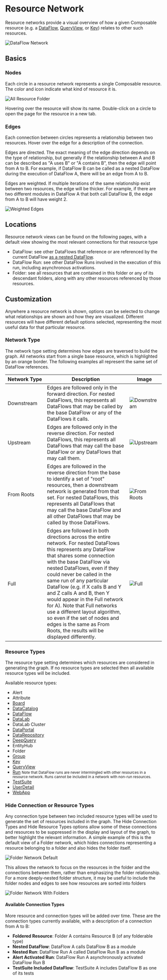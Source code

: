 # Resource Network

Resource networks provide a visual overview of how a given Composable resource (e.g. a [DataFlow](../DataFlows/01.Overview.md), [QueryView](../QueryViews/01.Overview.md), or [Key](../Keys/01.Overview.md)) relates to other such resources.

![DataFlow Network](img/DataFlow-Network.png)

## Basics

### Nodes

Each circle in a resource network represents a single Composable resource. The color and icon indicate what kind of resource it is.

![All Resource Folder](img/All-Resource-Folder.png)

Hovering over the resource will show its name. Double-click on a circle to open the page for the resource in a new tab.

### Edges

Each connection between circles represents a relationship between two resources. Hover over the edge for a description of the connection.

Edges are directed. The exact meaning of the edge direction depends on the type of relationship, but generally if the relationship between A and B can be described as "A uses B" or "A contains B", then the edge will point from A to B. For example, if DataFlow B can be called as a nested DataFlow during the execution of DataFlow A, there will be an edge from A to B.

Edges are weighted. If multiple iterations of the same relationship exist between two resources, the edge will be thicker. For example, if there are two different modules in DataFlow A that both call DataFlow B, the edge from A to B will have weight 2.

![Weighted Edges](img/Edge-Weights.png)

## Locations

Resource network views can be found on the following pages, with a default view showing the most relevant connections for that resource type

- DataFlow: see other DataFlows that reference or are referenced by the current DataFlow [as a nested DataFlow](../DataFlows/06.DataFlow-Reuse.md).
- DataFlow Run: see other DataFlow Runs involved in the execution of this run, including asynchronous activations.
- Folder: see all resources that are contained in this folder or any of its descendant folders, along with any other resources referenced by those resources.

## Customization

Anywhere a resource network is shown, options can be selected to change what relationships are shown and how they are visualized. Different resources will have different default options selected, representing the most useful data for that particular resource.

### Network Type

The network type setting determines how edges are traversed to build the graph. All networks start from a single base resource, which is highlighted by an orange border. The following examples all represent the same set of DataFlow references.

| Network&nbsp;Type | Description | Image |
| -------------| ------------|-------------|
| Downstream   | Edges are followed only in the forward direction. For nested DataFlows, this represents all DataFlows that may be called by the base DataFlow or any of the DataFlows it calls. | ![Downstream](img/Downstream.png) |
| Upstream     | Edges are followed only in the reverse direction. For nested DataFlows, this represents all DataFlows that may call the base DataFlow or any DataFlows that may call them. | ![Upstream](img/Upstream.png) |
| From Roots   | Edges are followed in the reverse direction from the base to identify a set of "root" resources, then a downstream network is generated from that set. For nested DataFlows, this represents all DataFlows that may call the base DataFlow and all other DataFlows that may be called by those DataFlows. | ![From Roots](img/From-Roots.png) |
| Full         | Edges are followed in both directions across the entire network. For nested DataFlows this represents any DataFlow that shares some connection with the base DataFlow via nested DataFlows, even if they could never be called in the same run of any particular DataFlow (e.g. if X calls B and Y and Z calls A and B, then Y would appear in the Full network for A). Note that Full networks use a different layout algorithm, so even if the set of nodes and edges is the same as From Roots, the results will be displayed differently. | ![Full](img/Full.png)

### Resource Types

The resource type setting determines which resources are considered in generating the graph. If no resource types are selected then all available resource types will be included.

Available resource types:

- Alert
- Attribute
- [Board](../Boards/01.Overview.md)
- [DataCatalog](../DataCatalogs/Overview.md)
- [DataFlow](../DataFlows/01.Overview.md)
- [DataLab](../DataLabs/Overview.md)
- DataLab Cluster
- [DataPortal](../DataPortals/01.Overview.md)
- [DataRepository](../DataRepository/01.Overview.md)
- [DeepQuery](../DataRepository/DeepQuery-Overview.md)
- EntityHub
- Folder
- [Group](../Users-and-Groups/01.Overview.md#groups)
- [Key](../Keys/01.Overview.md)
- [QueryView](../QueryViews/01.Overview.md)
- [Run](../DataFlows/10.Runs.md) <small>Note that DataFlow runs are never intermingled with other resources in a resource network. Runs cannot be included in a network with non-run resources.</small>
- [TestSuite](../DataFlows/Testing.md#test-suites)
- [UserDetail](../Users-and-Groups/01.Overview.md)
- [WebApp](../WebApps/01.Overview.md)

### Hide Connection or Resource Types

Any connection type between two included resource types will be used to generate the set of resources included in the graph. The Hide Connection Types and Hide Resource Types options allow some of these connections and resources to be suppressed in the display and layout of the graph, to better highlight the relevant information. A simple example of this is the default view of a Folder network, which hides connections representing a resource belonging to a folder and also hides the folder itself.

![Folder Network Default](img/Folder-Network-Default.png)

This allows the network to focus on the resources in the folder and the connections between them, rather than emphasizing the folder relationship. For a more deeply-nested folder structure, it may be useful to include the folder nodes and edges to see how resources are sorted into folders

![Folder Network With Folders](img/Folder-Network-With-Folders.png)

#### Available Connection Types

More resource and connection types will be added over time. These are the connection types currently available, with a description of a connection from A to B:

- **Foldered Resource**: Folder A contains Resource B (of any folderable type)
- **Nested DataFlow**: DataFlow A calls DataFlow B as a module
- **Nested Run**: DataFlow Run A called DataFlow Run B as a module
- **Alert Activated Run**: DataFlow Run A asynchronously activated DataFlow Run B
- **TestSuite Included DataFlow**: TestSuite A includes DataFlow B as one of its tests
